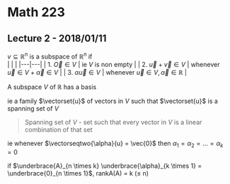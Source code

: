 # Math 223
$\renewcommand{\vec}[1]{\overrightarrow{#1}}$
$\newcommand{\vectorset}[1]{\{\vec{#1_1}, \vec{#1_2}, ..., \vec{#1_k}\}}$
$\newcommand{\vectorseqtwo}[2]{#1_1\vec{#2_1} + #1_2\vec{#2_2} + ... + #1_k\vec{#2_k}}$
## Lecture 2 - 2018/01/11

$v \subseteq \mathbb{R}^n$ is a subspace of $\mathbb{R}^n$ if\
| | |
|---|---|
| 1. $\vec{O} \in V$ | ie $V$ is non empty |
| 2. $\vec{u} + \vec{v} \in V$ | whenever $\vec{u} \in V + \vec{\alpha} \in V$ |
| 3. $\alpha \vec{u} \in V$ | whenever $\vec{u} \in V, \vec{\alpha} \in \mathbb{R}$ |

A subspace $V$ of $\mathbb{R}$ has a basis

ie a family $\vectorset{u}$ of vectors in $V$ such that $\vectorset{u}$ is a spanning set of $V$

> Spanning set of $V$ - set such that every vector in $V$ is a linear combination of that set

ie whenever $\vectorseqtwo{\alpha}{u} = \vec{0}$ then $\alpha_1 = \alpha_2 = ... = \alpha_k = 0$

if $\underbrace{A}_{n \times k} \underbrace{\alpha}_{k \times 1} = \underbrace{0}_{n \times 1}$, rankA(A) = k (&le; n)